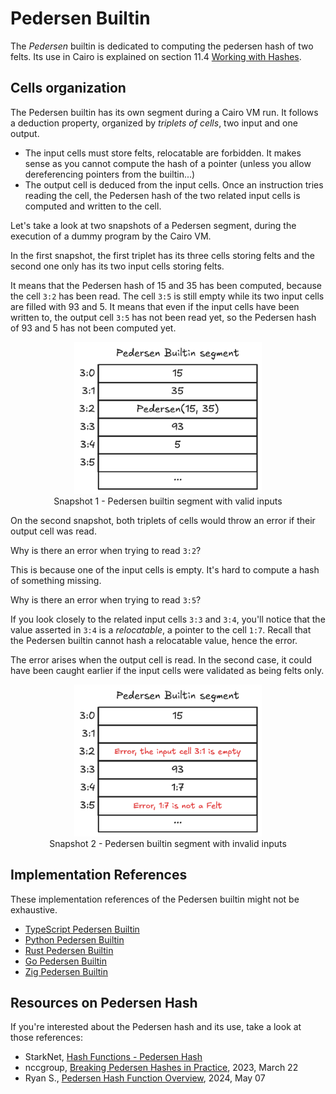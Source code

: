 # Pedersen Builtin

The _Pedersen_ builtin is dedicated to computing the pedersen hash
of two felts. Its use in Cairo is explained on section 11.4 [Working with Hashes](ch12-04-hash.md).

## Cells organization

The Pedersen builtin has its own segment during a Cairo VM run.
It follows a deduction property, organized by _triplets of cells_,
two input and one output.

- The input cells must store felts, relocatable are forbidden.
  It makes sense as you cannot compute the hash of a pointer
  (unless you allow dereferencing pointers from the builtin...)
- The output cell is deduced from the input cells.
  Once an instruction tries reading the cell, the Pedersen hash
  of the two related input cells is computed and written to
  the cell.

Let's take a look at two snapshots of a Pedersen segment,
during the execution of a dummy program by the Cairo VM.

In the first snapshot, the first triplet has its three cells
storing felts and the second one only has its two input cells
storing felts.

It means that the Pedersen hash of 15 and 35 has been computed,
because the cell `3:2` has been read.
The cell `3:5` is still empty while its two input cells are filled
with 93 and 5. It means that even if the input cells have been written to,
the output cell `3:5` has not been read yet, so
the Pedersen hash of 93 and 5 has not been computed yet.

<div align="center">
  <img src="pedersen-builtin-valid.png" alt="valid pedersen builtin segment" width="300px"/>
</div>
<div align="center">
  <span class="caption">Snapshot 1 - Pedersen builtin segment with valid inputs</span>
</div>

On the second snapshot, both triplets of cells would throw
an error if their output cell was read.

Why is there an error when trying to read `3:2`?

This is because one of the input cells is empty.
It's hard to compute a hash of something missing.

Why is there an error when trying to read `3:5`?

If you look closely to the related input cells `3:3` and `3:4`,
you'll notice that the value asserted in `3:4` is a _relocatable_,
a pointer to the cell `1:7`. Recall that the Pedersen builtin
cannot hash a relocatable value, hence the error.

The error arises when the output cell is read. In the second case,
it could have been caught earlier if the input cells were validated
as being felts only.

<div align="center">
  <img src="pedersen-builtin-error.png" alt="Invalid pedersen builtin segment" width="300px"/>
</div>
<div align="center">
  <span class="caption">Snapshot 2 - Pedersen builtin segment with invalid inputs</span>
</div>

## Implementation References

These implementation references of the Pedersen builtin might not be exhaustive.

- [TypeScript Pedersen Builtin](https://github.com/kkrt-labs/cairo-vm-ts/blob/58fd07d81cff4a4bb45c30ab99976ba66f0576ad/src/builtins/pedersen.ts#L4)
- [Python Pedersen Builtin](https://github.com/starkware-libs/cairo-lang/blob/0e4dab8a6065d80d1c726394f5d9d23cb451706a/src/starkware/cairo/lang/builtins/hash/hash_builtin_runner.py)
- [Rust Pedersen Builtin](https://github.com/lambdaclass/cairo-vm/blob/41476335884bf600b62995f0c005be7d384eaec5/vm/src/vm/runners/builtin_runner/hash.rs)
- [Go Pedersen Builtin](https://github.com/NethermindEth/cairo-vm-go/blob/dc02d614497f5e59818313e02d2d2f321941cbfa/pkg/vm/builtins/pedersen.go)
- [Zig Pedersen Builtin](https://github.com/keep-starknet-strange/ziggy-starkdust/blob/55d83e61968336f6be93486d7acf8530ba868d7e/src/vm/builtins/builtin_runner/hash.zig)

## Resources on Pedersen Hash

If you're interested about the Pedersen hash and its use,
take a look at those references:

- StarkNet, [Hash Functions - Pedersen Hash](https://docs.starknet.io/architecture-and-concepts/cryptography/hash-functions/#pedersen-hash)
- nccgroup, [Breaking Pedersen Hashes in Practice](https://research.nccgroup.com/2023/03/22/breaking-pedersen-hashes-in-practice/), 2023, March 22
- Ryan S., [Pedersen Hash Function Overview](https://rya-sge.github.io/access-denied/2024/05/07/pedersen-hash-function/), 2024, May 07
